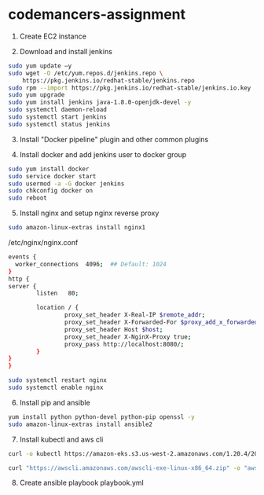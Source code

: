 # codemancers-assignment
1. Create EC2 instance

2. Download and install jenkins
```bash
sudo yum update –y
sudo wget -O /etc/yum.repos.d/jenkins.repo \
    https://pkg.jenkins.io/redhat-stable/jenkins.repo
sudo rpm --import https://pkg.jenkins.io/redhat-stable/jenkins.io.key
sudo yum upgrade
sudo yum install jenkins java-1.8.0-openjdk-devel -y
sudo systemctl daemon-reload
sudo systemctl start jenkins
sudo systemctl status jenkins
```
3. Install "Docker pipeline" plugin and other common plugins

4. Install docker and add jenkins user to docker group

```bash
sudo yum install docker
sudo service docker start
sudo usermod -a -G docker jenkins
sudo chkconfig docker on
sudo reboot
```
5. Install nginx and setup nginx reverse proxy

```bash
sudo amazon-linux-extras install nginx1
```
/etc/nginx/nginx.conf
```bash
events {
  worker_connections  4096;  ## Default: 1024
}
http {
server {
        listen   80;

        location / {
                proxy_set_header X-Real-IP $remote_addr;
                proxy_set_header X-Forwarded-For $proxy_add_x_forwarded_for;
                proxy_set_header Host $host;
                proxy_set_header X-NginX-Proxy true;
                proxy_pass http://localhost:8080/;
        }
}
}
```
```bash
sudo systemctl restart nginx
sudo systemctl enable nginx
```
6. Install pip and ansible

```bash
yum install python python-devel python-pip openssl -y
sudo amazon-linux-extras install ansible2
```
7. Install kubectl and aws cli

```bash
curl -o kubectl https://amazon-eks.s3.us-west-2.amazonaws.com/1.20.4/2021-04-12/bin/linux/amd64/kubectl

curl "https://awscli.amazonaws.com/awscli-exe-linux-x86_64.zip" -o "awscliv2.zip"
```
8. Create ansible playbook playbook.yml

```bash

```
